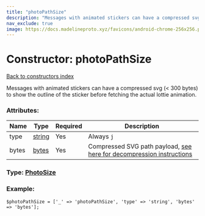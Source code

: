```yaml
---
title: "photoPathSize"
description: "Messages with animated stickers can have a compressed svg (&lt; 300 bytes) to show the outline of the sticker before fetching the actual lottie animation."
nav_exclude: true
image: https://docs.madelineproto.xyz/favicons/android-chrome-256x256.png
---
```

# Constructor: photoPathSize  
[Back to constructors index](/API_docs/constructors/index.html)



Messages with animated stickers can have a compressed svg (&lt; 300 bytes) to show the outline of the sticker before fetching the actual lottie animation.

### Attributes:

| Name     |    Type       | Required | Description |
|----------|---------------|----------|-------------|
|type|[string](/API_docs/types/string.html) | Yes|Always `j`|
|bytes|[bytes](/API_docs/types/bytes.html) | Yes|Compressed SVG path payload, [see here for decompression instructions](https://core.telegram.org/api/files#vector-thumbnails)|



### Type: [PhotoSize](/API_docs/types/PhotoSize.html)


### Example:

```
$photoPathSize = ['_' => 'photoPathSize', 'type' => 'string', 'bytes' => 'bytes'];
```  
